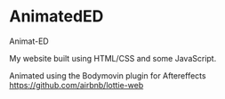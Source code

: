 # AnimatedED
Animat-ED

My website built using HTML/CSS and some JavaScript. 

Animated using the Bodymovin plugin for Aftereffects https://github.com/airbnb/lottie-web
